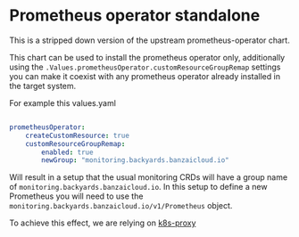 # Prometheus operator standalone

This is a stripped down version of the upstream prometheus-operator chart.

This chart can be used to install the prometheus operator only, additionally using
the `.Values.prometheusOperator.customResourceGroupRemap` settings you can make it
coexist with any prometheus operator already installed in the target system.

For example this values.yaml

```yaml

prometheusOperator:
    createCustomResource: true
    customResourceGroupRemap:
        enabled: true
        newGroup: "monitoring.backyards.banzaicloud.io"

```

Will result in a setup that the usual monitoring CRDs will have a group name of
`monitoring.backyards.banzaicloud.io`. In this setup to define a new Prometheus you
will need to use the `monitoring.backyards.banzaicloud.io/v1/Prometheus` object.

To achieve this effect, we are relying on [k8s-proxy](https://github.com/banzaicloud/k8s-proxy)
